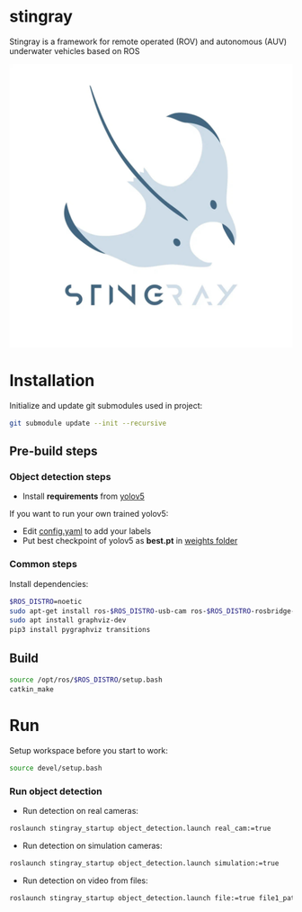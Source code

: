 # stingray

Stingray is a framework for remote operated (ROV) and autonomous (AUV) underwater vehicles based on ROS

![Stingray logo](logo.jpg "Stingray logo")


# Installation

Initialize and update git submodules used in project:
```bash
git submodule update --init --recursive
```

## Pre-build steps
### Object detection steps

- Install **requirements** from [yolov5](https://github.com/ultralytics/yolov5)

If you want to run your own trained yolov5:
- Edit [config.yaml](src/vision/stingray_object_detection/weights/config.yaml) to add your labels
- Put best checkpoint of yolov5 as **best.pt** in [weights folder](src/vision/stingray_object_detection/weights)

### Common steps

Install dependencies:

```bash
$ROS_DISTRO=noetic
sudo apt-get install ros-$ROS_DISTRO-usb-cam ros-$ROS_DISTRO-rosbridge-server ros-$ROS_DISTRO-image-view ros-$ROS_DISTRO-actionlib ros-$ROS_DISTRO-smach ros-$ROS_DISTRO-smach-viewer
sudo apt install graphviz-dev
pip3 install pygraphviz transitions
```

## Build
```bash
source /opt/ros/$ROS_DISTRO/setup.bash
catkin_make
```

# Run

Setup workspace before you start to work:

```bash
source devel/setup.bash
```

### Run object detection
- Run detection on real cameras:
```bash
roslaunch stingray_startup object_detection.launch real_cam:=true 
```
- Run detection on simulation cameras:
```bash
roslaunch stingray_startup object_detection.launch simulation:=true
```
- Run detection on video from files:
```bash
roslaunch stingray_startup object_detection.launch file:=true file1_path:=PATH_TO_VIDEO_1 file2_path:=PATH_TO_VIDEO_2
```